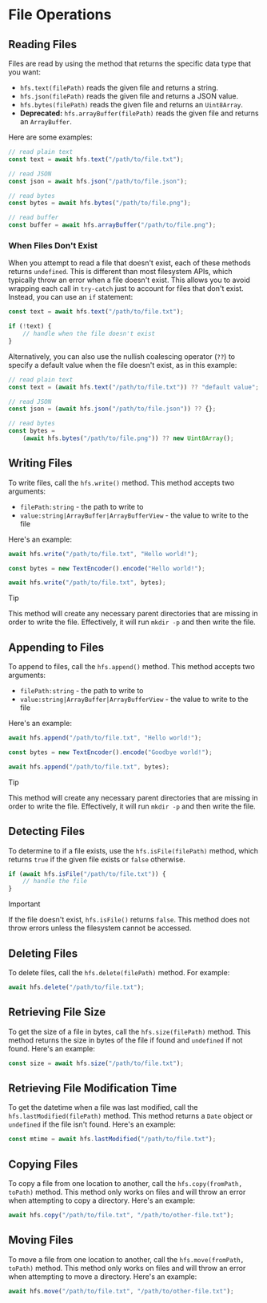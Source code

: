 # File Operations

## Reading Files

Files are read by using the method that returns the specific data type that you want:

-   `hfs.text(filePath)` reads the given file and returns a string.
-   `hfs.json(filePath)` reads the given file and returns a JSON value.
-   `hfs.bytes(filePath)` reads the given file and returns an `Uint8Array`.
-   **Deprecated:** `hfs.arrayBuffer(filePath)` reads the given file and returns an `ArrayBuffer`.

Here are some examples:

```js
// read plain text
const text = await hfs.text("/path/to/file.txt");

// read JSON
const json = await hfs.json("/path/to/file.json");

// read bytes
const bytes = await hfs.bytes("/path/to/file.png");

// read buffer
const buffer = await hfs.arrayBuffer("/path/to/file.png");
```

### When Files Don't Exist

When you attempt to read a file that doesn't exist, each of these methods returns `undefined`. This is different than most filesystem APIs, which typically throw an error when a file doesn't exist. This allows you to avoid wrapping each call in `try-catch` just to account for files that don't exist. Instead, you can use an `if` statement:

```js
const text = await hfs.text("/path/to/file.txt");

if (!text) {
	// handle when the file doesn't exist
}
```

Alternatively, you can also use the nullish coalescing operator (`??`) to specify a default value when the file doesn't exist, as in this example:

```js
// read plain text
const text = (await hfs.text("/path/to/file.txt")) ?? "default value";

// read JSON
const json = (await hfs.json("/path/to/file.json")) ?? {};

// read bytes
const bytes =
	(await hfs.bytes("/path/to/file.png")) ?? new Uint8Array();
```

## Writing Files

To write files, call the `hfs.write()` method. This method accepts two arguments:

-   `filePath:string` - the path to write to
-   `value:string|ArrayBuffer|ArrayBufferView` - the value to write to the file

Here's an example:

```js
await hfs.write("/path/to/file.txt", "Hello world!");

const bytes = new TextEncoder().encode("Hello world!");

await hfs.write("/path/to/file.txt", bytes);
```

> [!TIP]
> This method will create any necessary parent directories that are missing in order to write the file. Effectively, it will run `mkdir -p` and then write the file.

## Appending to Files

To append to files, call the `hfs.append()` method. This method accepts two arguments:

-   `filePath:string` - the path to write to
-   `value:string|ArrayBuffer|ArrayBufferView` - the value to write to the file

Here's an example:

```js
await hfs.append("/path/to/file.txt", "Hello world!");

const bytes = new TextEncoder().encode("Goodbye world!");

await hfs.append("/path/to/file.txt", bytes);
```

> [!TIP]
> This method will create any necessary parent directories that are missing in order to write the file. Effectively, it will run `mkdir -p` and then write the file.

## Detecting Files

To determine to if a file exists, use the `hfs.isFile(filePath)` method, which returns `true` if the given file exists or `false` otherwise.

```js
if (await hfs.isFile("/path/to/file.txt")) {
	// handle the file
}
```

> [!IMPORTANT]
> If the file doesn't exist, `hfs.isFile()` returns `false`. This method does not throw errors unless the filesystem cannot be accessed.

## Deleting Files

To delete files, call the `hfs.delete(filePath)` method. For example:

```js
await hfs.delete("/path/to/file.txt");
```

## Retrieving File Size

To get the size of a file in bytes, call the `hfs.size(filePath)` method. This method returns the size in bytes of the file if found and `undefined` if not found. Here's an example:

```js
const size = await hfs.size("/path/to/file.txt");
```

## Retrieving File Modification Time

To get the datetime when a file was last modified, call the `hfs.lastModified(filePath)` method. This method returns a `Date` object or `undefined` if the file isn't found. Here's an example:

```js
const mtime = await hfs.lastModified("/path/to/file.txt");
```

## Copying Files

To copy a file from one location to another, call the `hfs.copy(fromPath, toPath)` method. This method only works on files and will throw an error when attempting to copy a directory. Here's an example:

```js
await hfs.copy("/path/to/file.txt", "/path/to/other-file.txt");
```

## Moving Files

To move a file from one location to another, call the `hfs.move(fromPath, toPath)` method. This method only works on files and will throw an error when attempting to move a directory. Here's an example:

```js
await hfs.move("/path/to/file.txt", "/path/to/other-file.txt");
```
